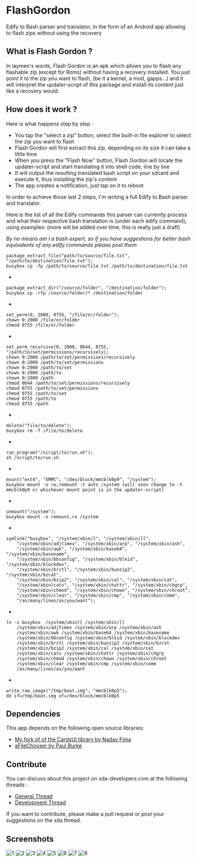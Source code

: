 FlashGordon
===========

Edify to Bash parser and translator, in the form of an Android app allowing to flash zips without using the recovery

## What is Flash Gordon ?
In laymen's words, Flash Gordon is an apk which allows you to flash any flashable zip (except for Roms) without having a recovery installed.
You just point it to the zip you want to flash, (be it a kernel, a mod, gapps...) and it will interpret the updater-script of this package and install its content just like a recovery would.

## How does it work ?
Here is what happens step by step :

* You tap the "select a zip" button, select the built-in file explorer to select the zip you want to flash
* Flash Gordon will first extract this zip, depending on its size it can take a little time
* When you press the "Flash Now" button, Flash Gordon will locate the updater-script and start translating it into shell code, line by line
* It will output the resulting translated bash script on your sdcard and execute it, thus installing the zip's content
* The app creates a notification, just tap on it to reboot

In order to achieve those last 2 steps, I'm writing a full Edify to Bash parser and translator.

Here is the list of all the Edify commands this parser can currently process and what their respective bash translation is (under each edify command), using examples:
(more will be added over time, this is really just a draft)

*By no means am I a bash expert, so if you have suggestions for better bash equivalents of any edify commands please post them*

    package_extract_file("path/to/source/file.txt", "/path/to/destination/file.txt");
    busybox cp -fp /path/to/source/file.txt /path/to/destination/file.txt

-

    package_extract_dir("/source/folder", "/destination/folder");
    busybox cp -rfp /source/folder/* /destination/folder
    
-

    set_perm(0, 2000, 0755, "/file/or/folder");
    chown 0:2000 /file/or/folder
    chmod 0755 /file/or/folder

-

    set_perm_recursive(0, 2000, 0644, 0755, "/path/to/set/permissions/recursively);
    chown 0:2000 /path/to/set/permissions/recursively
    chown 0:2000 /path/to/set/permissions
    chown 0:2000 /path/to/set
    chown 0:2000 /path/to
    chown 0:2000 /path
    chmod 0644 /path/to/set/permissions/recursively
    chmod 0755 /path/to/set/permissions
    chmod 0755 /path/to/set
    chmod 0755 /path/to
    chmod 0755 /path

-

    delete("file/to/delete");
    busybox rm -f /file/to/delete

-

    run_program("/script/to/run.sh");
    sh /script/to/run.sh

-

    mount("ext4", "EMMC", "/dev/block/mmcblk0p9", "/system");
    busybox mount -o rw,remount -t auto /system (will soon change to -t mmcblk0p9 or whichever mount point is in the updater-script)

-

    unmount("/system");
    busybox mount -o remount,ro /system

-

    symlink("busybox", "/system/xbin/[", "/system/xbin/[[",
        "/system/xbin/adjtimex", "/system/xbin/arp", "/system/xbin/ash",
        "/system/xbin/awk", "/system/xbin/base64", "/system/xbin/basename",
        "/system/xbin/bbconfig", "/system/xbin/blkid", "/system/xbin/blockdev",
        "/system/xbin/brctl", "/system/xbin/bunzip2", "/system/xbin/bzcat",
        "/system/xbin/bzip2", "/system/xbin/cal", "/system/xbin/cat",
        "/system/xbin/catv", "/system/xbin/chattr", "/system/xbin/chgrp",
        "/system/xbin/chmod", "/system/xbin/chown", "/system/xbin/chroot",
        "/system/xbin/clear", "/system/xbin/cmp", "/system/xbin/comm",
        "/as/many/lines/as/you/want");
        
-

    ln -s busybox  /system/xbin/[ /system/xbin/[[
        /system/xbin/adjtimex /system/xbin/arp /system/xbin/ash
        /system/xbin/awk /system/xbin/base64 /system/xbin/basename
        /system/xbin/bbconfig /system/xbin/blkid /system/xbin/blockdev
        /system/xbin/brctl /system/xbin/bunzip2 /system/xbin/bzcat
        /system/xbin/bzip2 /system/xbin/cal /system/xbin/cat
        /system/xbin/catv /system/xbin/chattr /system/xbin/chgrp
        /system/xbin/chmod /system/xbin/chown /system/xbin/chroot
        /system/xbin/clear /system/xbin/cmp /system/xbin/comm
        /as/many/lines/as/you/want

-

    write_raw_image("/tmp/boot.img", "mmcblk0p5");
    dd if=/tmp/boot.img of=/dev/block/mmcblk0p5
    

## Dependencies
This app depends on the following open source libraries: 

* [My fork of of the CardsUI library by Nadav Fima](https://github.com/Androguide/cardsui-for-android)
* [aFileChooser by Paul Burke](https://github.com/iPaulPro/aFileChooser)


## Contribute
You can discuss about this project on xda-developers.com at the following threads :

* [General Thread](http://forum.xda-developers.com/showthread.php?t=2250555)
* [Development Thread](http://forum.xda-developers.com/showthread.php?t=2250632)

If you want to contribute, please make a pull request or post your suggestions on the xda thread.


## Screenshots
![1](http://imageshack.us/a/img259/3427/flash2r.png) ![2](http://imageshack.us/a/img841/1894/flash3n.png) ![3](http://imageshack.us/a/img818/1431/flash4.png)
![4](http://imageshack.us/a/img707/4690/flash5t.png) ![5](http://imageshack.us/a/img841/1416/flash6.png) ![6](http://imageshack.us/a/img10/4111/flash8q.png)
![7](http://imageshack.us/a/img690/8149/flash1bz.png) ![8](http://img59.imageshack.us/img59/5444/flashib.png)
